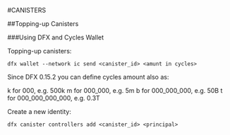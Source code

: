 #CANISTERS

##Topping-up Canisters

###Using DFX and Cycles Wallet


Topping-up canisters:

```shell
dfx wallet --network ic send <canister_id> <amunt in cycles>
```
Since DFX 0.15.2 you can define cycles amount also as:

k for 000, e.g. 500k
m for 000_000, e.g. 5m
b for 000_000_000, e.g. 50B
t for 000_000_000_000, e.g. 0.3T

Create a new identity:

```shell
dfx canister controllers add <canister_id> <principal>
```

